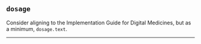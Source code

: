 ## `dosage`

Consider aligning to the Implementation Guide for Digital Medicines, but as a minimum, `dosage.text`.

---